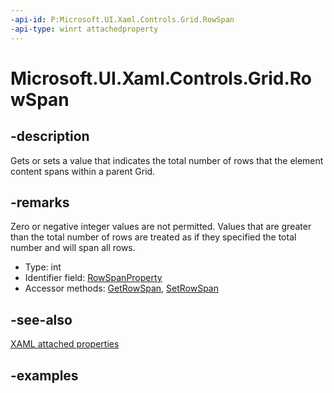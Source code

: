 ```yaml
---
-api-id: P:Microsoft.UI.Xaml.Controls.Grid.RowSpan
-api-type: winrt attachedproperty
---
```


# Microsoft.UI.Xaml.Controls.Grid.RowSpan

<!--
see GetRowSpan, and SetRowSpan
-->


## -description

Gets or sets a value that indicates the total number of rows that the element content spans within a parent Grid.

## -remarks

Zero or negative integer values are not permitted. Values that are greater than the total number of rows are treated as if they specified the total number and will span all rows.

<ul><li>Type: int</li><li>Identifier field: <a href="/uwp/api/windows.ui.xaml.controls.grid.rowspanproperty">RowSpanProperty</a></li><li>Accessor methods: <a href="/uwp/api/windows.ui.xaml.controls.grid.getrowspan">GetRowSpan</a>, <a href="/uwp/api/windows.ui.xaml.controls.grid.setrowspan">SetRowSpan</a></li></ul>

## -see-also

[XAML attached properties](/windows/uwp/xaml-platform/attached-properties-overview)

## -examples


